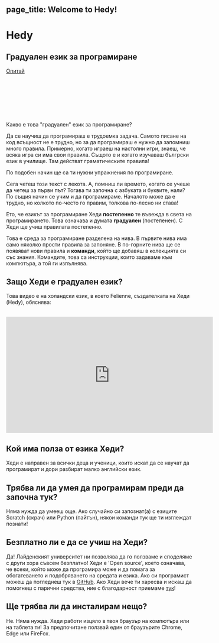page_title: Welcome to Hedy!
---
<div class="-mx-16 -my-12 px-16 py-8 mb-8 bg-cover flex items-center" style="background-image: url(/images/header.jpg); height: 250px; position: relative;">
  <div class="flex-1">
    <h1 class="font-bold font-slab text-white text-6xl text-shadow-md tracking-wide">Hedy</h1>
    <h2 class="font-sans font-light text-white text-shadow-md tracking-wide my-1">Градуален език за програмиране</h2>
  </div>
  <div class="flex-none">
    <a class="green-btn text-white px-8 py-4" href="/hedy?lang=bg">Опитай</a>
  </div>
</div>
Какво е това "градуален" език за програмиране?

Да се научиш да програмираш е трудоемка задача. Самото писане на код всъщност не е трудно, но за да програмираш е нужно да запомниш много 
правила. Примерно, когато играеш на настолни игри, знаеш, че всяка игра си има свои правила. Същото е и когато изучаваш бългрски език в училище. 
Там действат граматическите правила!

По подобен начин ще са ти нужни упражнения по програмиране.

Сега четеш този текст с лекота. А, помниш ли времето, когато се учеше да четеш за първи път? Тогава ти започна с азбуката и буквите, нали?
По същия начин се учим и да програмираме. Началото може да е трудно, но колкото по-често го правим, толкова по-лесно ни става!

Ето, че езикът за програмиране Хеди **постепенно** те въвежда в света на програмирането. Това означава и думата **градуален** (постепенен).
С Хеди ще учиш правилата постепенно.

Това е среда за програмиране разделена на нива. В първите нива има само няколко прости правила за запоняне. 
В по-горните нива ще се появяват нови правила и **команди**, който ще добавяш в колекцията си със знания. Командите, това са инструкции, 
които задаваме към компютъра, а той ги изпълнява.

## Защо Хеди е градуален език?
Това видео е на холандски език, в което Felienne, създателката на Хеди (Hedy), обяснява:
<br>
<br>
<center>
<iframe width="560" height="315" src="https://www.youtube.com/embed/EdqT313rM40" frameborder="0" allow="accelerometer; autoplay; encrypted-media; gyroscope; picture-in-picture" allowfullscreen></iframe>
</center>

## Кой има полза от езика Хеди?
Хеди е направен за всички деца и ученици, които искат да се научат да програмират и дори разбират малко английски език.

## Трябва ли да умея да програмирам преди да започна тук?
Няма нужда да умееш още. Ако случайно си запознат(а) с езиците Scratch (скрач) или Python (пайтън), някои команди тук ще ти изглеждат познати!

## Безплатно ли е да се учиш на Хеди?
Да! Лайденският университет ни позволява да го ползваме и споделяме с други хора съвсем безплатно! 
Хеди е 'Open source', което означава, че всеки, който може да програмира може и да помага за обогатеването и подобряването на средата и езика. 
Ако си програмист можеш да погледнеш тук в [GitHub](https://github.com/Felienne/hedy).
Ако Хеди вече ти харесва и искаш да помогнеш с парични средства, ние с благодарност приемаме <a href="https://www.steunleiden.nl/project/hedy" target="_blank">тук</a>!
## Ще трябва ли да инсталирам нещо?
Не. Няма нужда. Хеди работи изцяло в твоя браузър на компютъра или на таблета ти! За предпочитане ползвай един от браузърите Chrome, Edge или FireFox.


